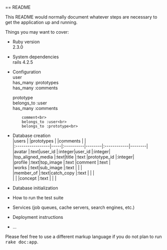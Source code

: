 == README

This README would normally document whatever steps are necessary to get the
application up and running.

Things you may want to cover:

* Ruby version<br>
2.3.0

* System dependencies<br>
rails 4.2.5

* Configuration<br>
user<br>
 has_many :prototypes<br>
 has_many :comments<br>

     prototype<br>
     belongs_to :user<br>
     has_many :comments<br>

          comment<br>
          belongs_to :user<br>
          belongs_to :prototype<br>

* Database creation<br>
|users             |     |prototypes |        |comments     |        |<br>
|:-----------------|-----|:----------|--------|:------------|--------|<br>
|avatar            |:text|user_id    |:integer|user_id      |:integer|<br>
|top_aligned_media |:text|title      |:text   |prototype_id |:integer|<br>
|profile           |:text|top_image  |:text   |comment      |:text   |<br>
|works             |:text|sub_image  |:text   |             |        |<br>
|member_of         |:text|catch_copy |:text   |             |        |<br>
|                  |     |concept    |:text   |             |        |<br>

* Database initialization

* How to run the test suite

* Services (job queues, cache servers, search engines, etc.)

* Deployment instructions

* ...


Please feel free to use a different markup language if you do not plan to run
<tt>rake doc:app</tt>.
